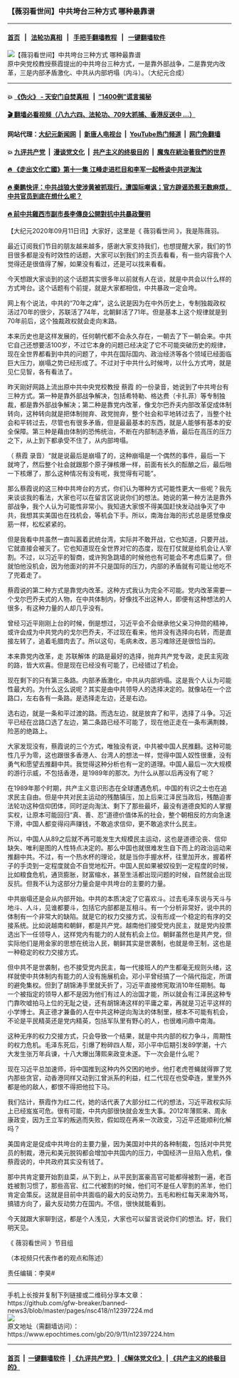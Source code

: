### 【薇羽看世间】中共垮台三种方式 哪种最靠谱
------------------------

#### [首页](https://github.com/gfw-breaker/banned-news3/blob/master/README.md) &nbsp;&nbsp;|&nbsp;&nbsp; [法轮功真相](https://github.com/begood0513/basic/blob/master/README.md)  &nbsp;&nbsp;|&nbsp;&nbsp; [手把手翻墙教程](https://github.com/gfw-breaker/guides/wiki)  &nbsp;&nbsp;|&nbsp;&nbsp; [一键翻墙软件](https://github.com/gfw-breaker/nogfw/blob/master/README.md)  



<div><img alt="【薇羽看世间】中共垮台三种方式 哪种最靠谱" class="attachment-djy_600_400 size-djy_600_400 wp-post-image" src="https://i.epochtimes.com/assets/uploads/2020/09/a112cf80b5462e44b0b052c0e31fb27d-600x400.jpg"/>
<div class="caption">
 原中央党校教授蔡霞提出的中共垮台三种方式，一是靠外部战争，二是靠党内改革，三是内部矛盾激化、中共从内部坍塌（内斗）。（大纪元合成）
</div></div><hr/>

#### 💥 [《伪火》 - 天安门自焚真相 ](http://141.164.51.119:10000/videos/blog/weihuo.html)&nbsp; |&nbsp; [“1400例”谎言揭秘  ](http://141.164.51.119:10000/videos/blog/jiexi1400.html)

#### [ 🎬  翻墙必看视频（八九六四、法轮功、709大抓捕、香港反送中 ...）](https://github.com/gfw-breaker/links/blob/master/banned.md)

#### 网站代理：[大纪元新闻网](http://167.172.10.89:10080/gb/) &nbsp;|&nbsp; [新唐人电视台](http://167.172.10.89:8808/gb/)  &nbsp;|&nbsp; [YouTube热门频道](http://158.247.203.241/youtube.html) &nbsp;|&nbsp; [网门免翻墙](http://158.247.203.241:11000/show.aspx?name=ogHome)

#### 💥 [九评共产党](http://141.164.51.119:10000/videos/res/jiuping/)&nbsp; |&nbsp; [漫谈党文化](http://141.164.51.119:10000/videos/res/mtdwh/)&nbsp; |&nbsp; [共产主义的终极目的](http://141.164.51.119:10000/videos/res/zjmd/)&nbsp; |&nbsp; [魔鬼在統治著我們的世界](http://141.164.51.119:10000/videos/res/TheSpecter/)  

#### [ 🔥  《走出文化亡國》第十一集 江峰走进栏目和李军一起畅谈中共逆淘汰](http://141.164.51.119:10000/videos/news/../res/zcwhwg/index.html)

#### [ 🔥  秦鹏快评：中共战狼大使涉黄被抓现行，遭国际嘲讽；官方辟谣恐惹无数麻烦，中共官员到底在想什么呢？](http://141.164.51.119:10000/videos/news/qp03.html)

#### [ 🔥  前中共雞西市副市長李傳良公開對抗中共暴政聲明](http://141.164.51.119:10000/videos/news/../tui/index.html)

<div><p>
 【大纪元2020年09月11日讯】大家好，这里是《
 <ok href="https://www.epochtimes.com/gb/tag/%E8%96%87%E7%BE%BD%E7%9C%8B%E4%B8%96%E9%97%B4.html">
  薇羽看世间
 </ok>
 》，我是陈薇羽。
</p>
<p>
 最近订阅我们节目的朋友越来越多，感谢大家支持我们，也想提醒大家，我们的节目很多都是没有时效性的话题，大家可以到我们的主页去看看，有一些内容我个人觉得还是很值得了解，如果没有看过，还是可以找来看看。
</p>
<div class="video_fit_container">
</div>
<p>
 今天想跟大家谈到的这个话题其实很多年以前就有人在谈，就是中共会以什么样的方式垮台。这个话题有个前提，就是大家都相信，中共暴政一定会垮。
</p>
<p>
 网上有个说法，中共的“70年之痒”，这么说是因为在中外历史上，专制独裁政权活过70年的很少，苏联活了74年，北朝鲜活了71年。但是基本上这个规律就是到70年前后，这个独裁政权就会走向末路。
</p>
<p>
 本来历史也是这样发展的，任何朝代都不会永久存在，一朝去了下一朝会来。中共它自己还想要活100岁，不过它本身的问题已经决定了它不可能突破历史的规律，现在全世界都看到中共的问题了，中共在国际国内、政治经济等各个领域已经面临巨大压力，崩塌之势已经形成了。不过对于中共什么时候垮，以什么方式垮，就是见仁见智，各有看法了。
</p>
<p>
 昨天刚好网路上流出原中共中央党校教授
 <ok href="https://www.epochtimes.com/gb/tag/%E8%94%A1%E9%9C%9E.html">
  蔡霞
 </ok>
 的一份录音，她说到了中共垮台有三种方式。第一种是靠外部战争解决，包括希特勒、格达费（卡扎菲）等专制独裁，都是靠外部战争解决；第二种是靠党内改革，像戈尔巴乔夫内部改革促成体制转向，这种转向就是把体制抛弃、政党抛弃，整个社会和平地转过去了，当整个社会和平转过去，尽管也有很多矛盾，但是最最基本的东西，就是人能够有基本的安全保障。第三种是藉由体制的恐怖统治，不断在内部制造矛盾，最后在高压的压力之下，从上到下都承受不住了，从内部垮塌。
</p>
<p>
 （
 <ok href="https://www.epochtimes.com/gb/tag/%E8%94%A1%E9%9C%9E.html">
  蔡霞
 </ok>
 录音）“就是说最后是崩塌了的，这种崩塌是一个偶然的事件，最后一下就垮了，然后整个社会就跟那个原子弹核爆一样，前面有长久的酝酿之后，最后啪一下核爆了，那么这种情况有没有呢，我觉得有可能”。
</p>
<p>
 那么蔡霞说的这三种中共垮台的方式，你们认为哪种方式可能性更大一些呢？我先来谈谈我的看法，大家也可以在留言区说说你们的想法。她说的第一种方法是靠外部战争，我个人认为可能性非常小。我知道大家恨不得美国赶快发动战争灭了中共，我想其实美国也在找机会，等机会下手。所以，南海台海的形式总是感觉像皮筋一样，松松紧紧的。
</p>
<p>
 但是我看中共虽然一直叫嚣着武统台湾，实际并不敢开战，它也知道，只要开战，它就直接会被灭了。它也知道现在全世界对它的态度，现在打仗就是给机会让人宰割。不过，以习近平的智商，或许狗急跳墙的时候他也有可能会不考虑后果了。但就怕他没机会，因为他面对的并不只是国际的压力，内部的矛盾就有可能让他吃不了兜着走了。
</p>
<p>
 蔡霞说的第二种方式是靠党内改革。这种方式我认为完全不可能。党内改革需要一个戈尔巴乔夫式的人物，在中共体制内，好像找不出这种人，即便有这种想法的人很多，有这种力量的人却几乎没有。
</p>
<p>
 曾经习近平刚刚上台的时候，倒是想过，习近平会不会继承他父亲习仲勋的精神，或许会成为中共党内的戈尔巴乔夫，不过现在看来，他并没有选择向右转，而是直接左转了，追着毛腊肉去了。所以这句，毛病未改，恶习难除还是很恰当的。
</p>
<p>
 本来靠党内改革，走
 <ok href="https://www.epochtimes.com/gb/tag/%E8%8B%8F%E8%81%94%E8%A7%A3%E4%BD%93.html">
  苏联解体
 </ok>
 的路是最好的选择，抛弃共产党专政，走民主宪政的路，皆大欢喜。但是现在已经没有可能了，已经错过了机会。
</p>
<p>
 现在剩下的只有第三条路。内部矛盾激化，中共从内部坍塌。这是我个人认为可能性最大的。为什么这么说呢？其实是由中共领导人的选择决定的。就像站在一个岔路口，左右各有一条路。是选择走左边，还是右边。
</p>
<p>
 选右边，就是一条和平过渡的路。而选左边，就是放弃了和平，选择了斗争。习近平已经在岔路口选了左边，第二条路已经不可能了，现在他正走在一条布满荆棘，险恶的绝路上。
</p>
<p>
 大家发现没有，蔡霞说的三个方式，唯独没有说，中共被中国人民推翻。这种可能性几乎为零，这也跟很多香港人、台湾人的想法一样，觉得中国人奴性很重，没有勇气和愿望去推翻中共。我觉得这种分析也有一定的道理。中国人最后一次大规模的游行示威，不包括香港，是1989年的那次。为什么从那以后再没有了呢？
</p>
<p>
 在1989年那个时期，共产主义意识形态在全球遭遇危机，中国的有识之士也在追求民主自由。但是中共对民主运动的残酷镇压，加上后来江泽民当政后，残酷迫害法轮功这种信仰团体，同时逆向淘汰、剩下了那些最坏，最没有道德良知的人掌握实权，让原本可能回归“真、善、忍”道德价值体系的社会，整个朝相反的方向急速下滑，中国人都变得闷声赚钱，不敢追求信仰，更不敢追求什么民主。
</p>
<p>
 所以，中国人从89之后就不再可能发生大规模民主运动，这也是道德沦丧、信仰缺失、唯利是图的人性特点决定的。那么中国也就很难发生自下而上的政治运动来推翻中共。不过，有一个热水杯的理论，就是当你手握水杯，往里加开水，握着杯子的手烫到一定程度就会不自觉地松开。中国人民如果被奴役到一定程度的时候，比如粮食危机，通货膨胀，财富缩水，甚至生活都出现问题的时候，自然就会出现反抗。但我不认为这部分力量会是中共垮台的主要的力量。
</p>
<p>
 中共崩塌还是会从内部开始。中共的本质决定了它喜欢斗。过去毛泽东说与天斗与地斗、人斗，见谁都要斗，包括它内部都是互相斗。有一个分析非常好，说中共的体制有一个非常大的缺陷。就是它的权力交接方式，没有形成一个稳定的有序的交接系统。比如说越南和朝鲜，都是共产党。越南他们接受党内民主，就是党内投票选出下一任领导人，这样党内有能力的人就有机会上位。朝鲜虽然也是共产党，但实际他们是用金家的思想在统治人民，朝鲜其实是世袭制，也就是帝王制，这也是一种稳定的权力交接方式。
</p>
<p>
 但中共不是世袭制，也不接受党内民主，每一代接班人的产生都毫无规则头绪，这样就使中共体制内有能力的人没有施展机会。邓小平曾经搞了一个隔代指定，所谓的避免集权。但到了胡锦涛手里就夭折了，习近平直接修宪取消10年任期制。每一个被指定的领导人都不是因为他们有过人的治国才能，所以就会有江泽民这种专门靠吹嘘拍马上位的无耻之徒，还有胡锦涛这样的平庸之辈，再就是习近平这样的小学博士。真正德才兼备的人在中共这种逆向淘汰的体制里，根本不可能有机会，不论是平民精英还是党内精英，包括军队里有野心的人，也很难问鼎中南海。
</p>
<p>
 这种无序的权力交接方式，只会导致一个结果，就是中共内部的权力争斗，周期性的权力危机。毛泽东死后，引爆了粉碎四人帮，邓小平中后期引发89学潮，十六大发生张万年兵谏，十八大爆出薄熙来政变未遂。下一次会是什么呢？
</p>
<p>
 现在习近平总加速师，将中国推到这种内外交困的地步。他打老虎苍蝇就得罪了党内那些贪官，动香港同样又动到江曾派系的利益，红二代现在也受牵连，里里外外都是他的敌人，都恨不得把他拉下马。
</p>
<p>
 我们估计，蔡霞作为红二代，她的话代表了大部分红二代的想法，习近平政权实际上已经岌岌可危。很有可能，中共内部很快就会发生大事。2012年薄熙来、周永康政变，因为王立军的叛逃而失败，假如现在再来一次政变，习近平还能顺利化解吗？
</p>
<p>
 美国肯定是促成中共垮台的主要力量，因为美国对中共的各种制裁，包括对中共党员的制裁，港元和美元脱钩都会增加中共国内的压力，中国经济一旦陷入危机，像蔡霞说的，中共政府其实没有钱了。
</p>
<p>
 那中共肯定要开始割韭菜，从下到上，从平民到富豪高官可能都得被割一遍，老百姓被割习惯了，那些高官、红二代被割的时候，他们可不是任人宰割的羔羊，他们肯定会策反。这就是目前中共面临的最大的反动势力。五毛和粉红每天来海外骂，搞错方向了，最大反动势力在国内。不信，很快就能看到。
</p>
<p>
 今天就跟大家聊到这，都是个人浅见，大家也可以留言说说你们的想法。好，我们明天见。
</p>
<p>
 《
 <ok href="https://www.epochtimes.com/gb/tag/%E8%96%87%E7%BE%BD%E7%9C%8B%E4%B8%96%E9%97%B4.html">
  薇羽看世间
 </ok>
 》节目组
</p>
<p>
 （本视频只代表作者的观点和陈述）
</p>
<p>
 责任编辑：李昊#
</p>
</div>
<hr/>
手机上长按并复制下列链接或二维码分享本文章：<br/>
https://github.com/gfw-breaker/banned-news3/blob/master/pages/nsc418/n12397224.md <br/>
<a href='https://github.com/gfw-breaker/banned-news3/blob/master/pages/nsc418/n12397224.md'><img src='https://github.com/gfw-breaker/banned-news3/blob/master/pages/nsc418/n12397224.md.png'/></a> <br/>
原文地址（需翻墙访问）：https://www.epochtimes.com/gb/20/9/11/n12397224.htm


------------------------
#### [首页](https://github.com/gfw-breaker/banned-news3/blob/master/README.md) &nbsp;|&nbsp; [一键翻墙软件](https://github.com/gfw-breaker/nogfw/blob/master/README.md) &nbsp;| [《九评共产党》](https://github.com/gfw-breaker/9ping.md/blob/master/README.md#九评之一评共产党是什么) | [《解体党文化》](https://github.com/gfw-breaker/jtdwh.md/blob/master/README.md) | [《共产主义的终极目的》](https://github.com/gfw-breaker/gczydzjmd.md/blob/master/README.md)


<img src='http://gfw-breaker.win/banned-news3/pages/nsc418/n12397224.md' width='0px' height='0px'/>
